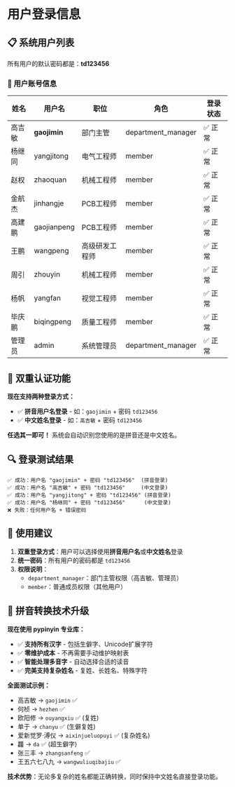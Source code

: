 # 用户登录信息

## 📋 系统用户列表

所有用户的默认密码都是：**td123456**

### 👥 用户账号信息

| 姓名 | 用户名 | 职位 | 角色 | 登录状态 |
|------|--------|------|------|----------|
| 高吉敏 | **gaojimin** | 部门主管 | department_manager | ✅ 正常 |
| 杨继同 | yangjitong | 电气工程师 | member | ✅ 正常 |
| 赵权 | zhaoquan | 机械工程师 | member | ✅ 正常 |
| 金航杰 | jinhangje | PCB工程师 | member | ✅ 正常 |
| 高建鹏 | gaojianpeng | PCB工程师 | member | ✅ 正常 |
| 王鹏 | wangpeng | 高级研发工程师 | member | ✅ 正常 |
| 周引 | zhouyin | 机械工程师 | member | ✅ 正常 |
| 杨帆 | yangfan | 视觉工程师 | member | ✅ 正常 |
| 毕庆鹏 | biqingpeng | 质量工程师 | member | ✅ 正常 |
| 管理员 | admin | 系统管理员 | department_manager | ✅ 正常 |

## 🎉 双重认证功能

**现在支持两种登录方式：**
- ✅ **拼音用户名登录** - 如：`gaojimin` + 密码 `td123456`
- ✅ **中文姓名登录** - 如：`高吉敏` + 密码 `td123456`

**任选其一即可！** 系统会自动识别您使用的是拼音还是中文姓名。

## 🔍 登录测试结果

```
✅ 成功：用户名 "gaojimin" + 密码 "td123456"  (拼音登录)
✅ 成功：用户名 "高吉敏" + 密码 "td123456"     (中文登录)
✅ 成功：用户名 "yangjitong" + 密码 "td123456" (拼音登录)
✅ 成功：用户名 "杨继同" + 密码 "td123456"      (中文登录)
❌ 失败：任何用户名 + 错误密码
```

## 📝 使用建议

1. **双重登录方式**：用户可以选择使用**拼音用户名**或**中文姓名**登录
2. **统一密码**：所有用户的密码都是 `td123456`
3. **权限说明**：
   - `department_manager`：部门主管权限（高吉敏、管理员）
   - `member`：普通成员权限（其他用户）

## 🚀 拼音转换技术升级

**现在使用 pypinyin 专业库：**
- ✅ **支持所有汉字** - 包括生僻字、Unicode扩展字符
- ✅ **零维护成本** - 不再需要手动维护映射表
- ✅ **智能处理多音字** - 自动选择合适的读音
- ✅ **完美支持复杂姓名** - 复姓、长姓名、特殊字符

**全面测试示例：**
- 高吉敏 → `gaojimin` ✅
- 何桢 → `hezhen` ✅
- 欧阳修 → `ouyangxiu` ✅ (复姓)
- 单于 → `chanyu` ✅ (生僻复姓)
- 爱新觉罗·溥仪 → `aixinjueluopuyi` ✅ (复杂姓名)
- 龘 → `da` ✅ (超生僻字)
- 张三丰 → `zhangsanfeng` ✅
- 王五六七八九 → `wangwuliuqibajiu` ✅

**技术优势**：无论多复杂的姓名都能正确转换，同时保持中文姓名直接登录功能。